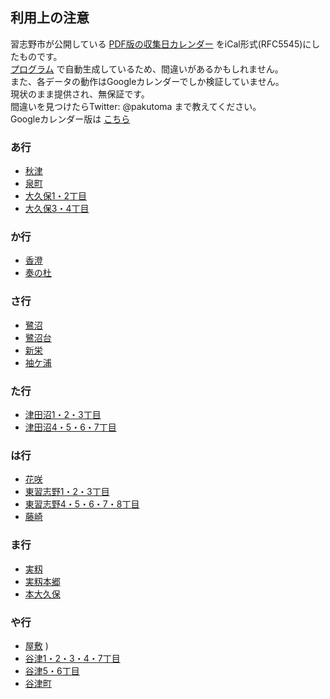 ## 利用上の注意
習志野市が公開している [PDF版の収集日カレンダー](https://www.city.narashino.lg.jp/smph/kurashi/gomi/gomi/r4calendar.html) をiCal形式(RFC5545)にしたものです。  
[プログラム](https://github.com/pakutoma/narashino-gomi-calendar) で自動生成しているため、間違いがあるかもしれません。  
また、各データの動作はGoogleカレンダーでしか検証していません。  
現状のまま提供され、無保証です。  
間違いを見つけたらTwitter: @pakutoma まで教えてください。  
Googleカレンダー版は [こちら](../)

### あ行
- [秋津](./R4akitu.ics)
- [泉町](./R4izumichou.ics)
- [大久保1・2丁目](./R4ookubo12.ics)
- [大久保3・4丁目](./R4ookubo34.ics)

### か行
- [香澄](./R4kasumi.ics)
- [奏の杜](./R4kanadenomori.ics)

### さ行
- [鷺沼](./R4saginuma.ics)
- [鷺沼台](./R4saginumadai.ics)
- [新栄](./R4shinei.ics)
- [袖ケ浦](./R4sodegaura.ics)

### た行
- [津田沼1・2・3丁目](./R4tudanuma123.ics)
- [津田沼4・5・6・7丁目](./R4tudanuma4567.ics)

### は行
- [花咲](./R4hanasaki.ics)
- [東習志野1・2・3丁目](./R4higashinarashino123.ics)
- [東習志野4・5・6・7・8丁目](./R4higasinarasino45678.ics)
- [藤崎](./R4fujisaki.ics)

### ま行
- [実籾](./R4mimomi.ics)
- [実籾本郷](./R4mimomihongo.ics)
- [本大久保](./R4motoookubo.ics)

### や行
- [屋敷](./R4yashiki.ics)
)
- [谷津1・2・3・4・7丁目](./R4yatsu12347.ics)
- [谷津5・6丁目](./R4yatu56.ics)
- [谷津町](./R4yatumachi.ics)